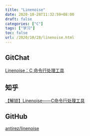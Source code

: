 ```yaml
---
title: "Linenoise"
date: 2020-10-28T11:32:59+08:00
draft: false
categories: ["C"]
tags: ["学习"]
toc: false
url: /2020/10/28/linenoise.html
---
```


## GitChat

[Linenoise：C 命令行处理工具](https://gitbook.cn/books/5e3587d83f10f05c6e794b99/index.html)

## 知乎

[【解锁】Linenoise——C命令行处理工具](https://zhuanlan.zhihu.com/p/103845625)

## GitHub

[antirez/linenoise](antirez/linenoise)